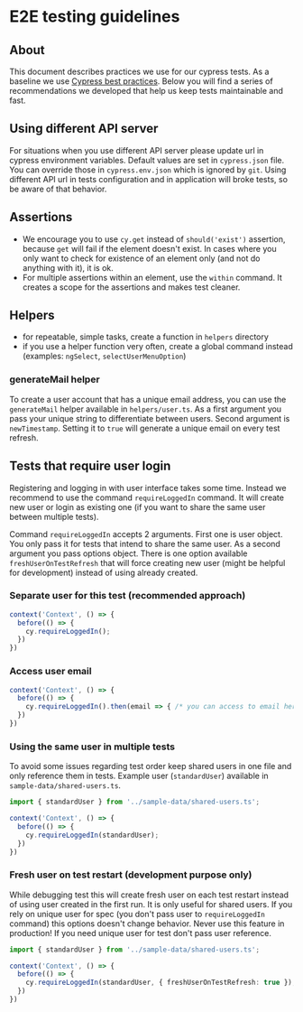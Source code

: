 # E2E testing guidelines

## About

This document describes practices we use for our cypress tests. As a baseline we use [Cypress best practices](https://docs.cypress.io/guides/references/best-practices.html). Below you will find a series of recommendations we developed that help us keep tests maintainable and fast.

## Using different API server

For situations when you use different API server please update url in cypress environment variables. Default values are set in `cypress.json` file. You can override those in `cypress.env.json` which is ignored by `git`. Using different API url in tests configuration and in application will broke tests, so be aware of that behavior.

## Assertions

- We encourage you to use `cy.get` instead of `should('exist')` assertion, because `get` will fail if the element doesn't exist. In cases where you only want to check for existence of an element only (and not do anything with it), it is ok.
- For multiple assertions within an element, use the `within` command. It creates a scope for the assertions and makes test cleaner.

## Helpers

- for repeatable, simple tasks, create a function in `helpers` directory
- if you use a helper function very often, create a global command instead (examples: `ngSelect`, `selectUserMenuOption`)

### generateMail helper

To create a user account that has a unique email address, you can use the `generateMail` helper available in `helpers/user.ts`.
As a first argument you pass your unique string to differentiate between users. Second argument is `newTimestamp`. Setting it to `true` will generate a unique email on every test refresh.

## Tests that require user login

Registering and logging in with user interface takes some time. Instead we recommend to use the command `requireLoggedIn` command. It will create new user or login as existing one (if you want to share the same user between multiple tests).

Command `requireLoggedIn` accepts 2 arguments. First one is user object. You only pass it for tests that intend to share the same user. As a second argument you pass options object. There is one option available `freshUserOnTestRefresh` that will force creating new user (might be helpful for development) instead of using already created.

### Separate user for this test (recommended approach)

``` ts
context('Context', () => {
  before(() => {
    cy.requireLoggedIn();
  })
})
```

### Access user email

``` ts
context('Context', () => {
  before(() => {
    cy.requireLoggedIn().then(email => { /* you can access to email here */ });
  })
})
```

### Using the same user in multiple tests

To avoid some issues regarding test order keep shared users in one file and only reference them in tests.
Example user (`standardUser`) available in `sample-data/shared-users.ts`.

``` ts
import { standardUser } from '../sample-data/shared-users.ts';

context('Context', () => {
  before(() => {
    cy.requireLoggedIn(standardUser);
  })
})
```

### Fresh user on test restart (development purpose only)

While debugging test this will create fresh user on each test restart instead of using user created in the first run.
It is only useful for shared users. If you rely on unique user for spec (you don't pass user to `requireLoggedIn` command) this options doesn't change behavior.
Never use this feature in production! If you need unique user for test don't pass user reference.

``` ts
import { standardUser } from '../sample-data/shared-users.ts';

context('Context', () => {
  before(() => {
    cy.requireLoggedIn(standardUser, { freshUserOnTestRefresh: true });
  })
})
```